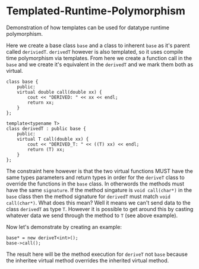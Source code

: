 # Templated-Runtime-Polymorphism
Demonstration of how templates can be used for datatype runtime polymorphism.

Here we create a base class `base` and a class to inherent `base` as it's parent called `deriviedT`. `derivedT` however is also templated, so it uses compile time polymorphism via templates. From here we create a function call in the `base` and we create it's equivalent in the `derivedT` and we mark them both as virtual.

    class base {
        public:
        virtual double call(double xx) {
            cout << "DERIVED: " << xx << endl;
            return xx;
        }
    };

    template<typename T>
    class derivedT : public base {
        public:
        virtual T call(double xx) {
            cout << "DERIVED_T: " << ((T) xx) << endl;
            return (T) xx;
        }
    };

The constraint here however is that the two virtual functions MUST have the same types parameters and return types in order for the `deriveT` class to override the functions in the `base` class. In otherwords the methods must have the same `signature`. If the method singature is `void call(char*)` in the `base` class then the method signature for `derivedT` must match `void call(char*)`. What does this mean? Well it means we can't send data to the class `derivedT` as type `T`. However it is possible to get around this by casting whatever data we send through the method to `T` (see above example).

Now let's demonstrate by creating an example:
```C+++
base* = new deriveT<int>();
base->call();
```
The result here will be the method execution for `deriveT` not `base` because the inheritee virtual method overrides the inherited virtual method.
